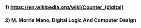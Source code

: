 ### 1) https://en.wikipedia.org/wiki/Counter_(digital)
### 2) M. Morris Mano, Digital Logic And Computer Design
